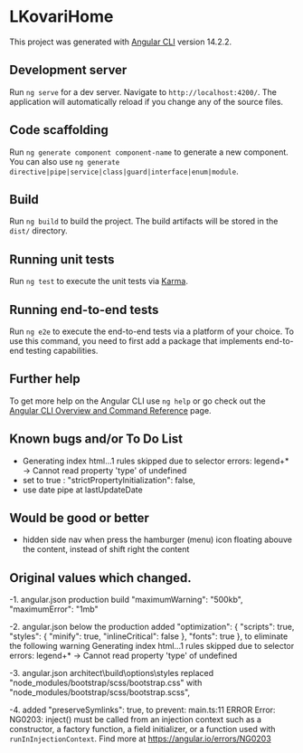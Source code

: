# LKovariHome

This project was generated with [Angular CLI](https://github.com/angular/angular-cli) version 14.2.2.

## Development server

Run `ng serve` for a dev server. Navigate to `http://localhost:4200/`. The application will automatically reload if you change any of the source files.

## Code scaffolding

Run `ng generate component component-name` to generate a new component. You can also use `ng generate directive|pipe|service|class|guard|interface|enum|module`.

## Build

Run `ng build` to build the project. The build artifacts will be stored in the `dist/` directory.

## Running unit tests

Run `ng test` to execute the unit tests via [Karma](https://karma-runner.github.io).

## Running end-to-end tests

Run `ng e2e` to execute the end-to-end tests via a platform of your choice. To use this command, you need to first add a package that implements end-to-end testing capabilities.

## Further help

To get more help on the Angular CLI use `ng help` or go check out the [Angular CLI Overview and Command Reference](https://angular.io/cli) page.

## Known bugs and/or To Do List

- Generating index html...1 rules skipped due to selector errors: legend+\* -> Cannot read property 'type' of undefined
- set to true : "strictPropertyInitialization": false,
- use date pipe at lastUpdateDate

## Would be good or better

- hidden side nav when press the hamburger (menu) icon floating abouve the content, instead of shift right the content

## Original values which changed.

-1. angular.json production build
"maximumWarning": "500kb",
"maximumError": "1mb"

-2. angular.json below the production added
"optimization": {
"scripts": true,
"styles": {
"minify": true,
"inlineCritical": false
},
"fonts": true
},
to eliminate the following warning
Generating index html...1 rules skipped due to selector errors: legend+\* -> Cannot read property 'type' of undefined

-3. angular.json architect\build\options\styles
replaced "node_modules/bootstrap/scss/bootstrap.css" with "node_modules/bootstrap/scss/bootstrap.scss",

-4. added "preserveSymlinks": true, to prevent:
main.ts:11 ERROR Error: NG0203: inject() must be called from an injection context such as a constructor, a factory function, a field initializer, or a function used with `runInInjectionContext`. Find more at https://angular.io/errors/NG0203

